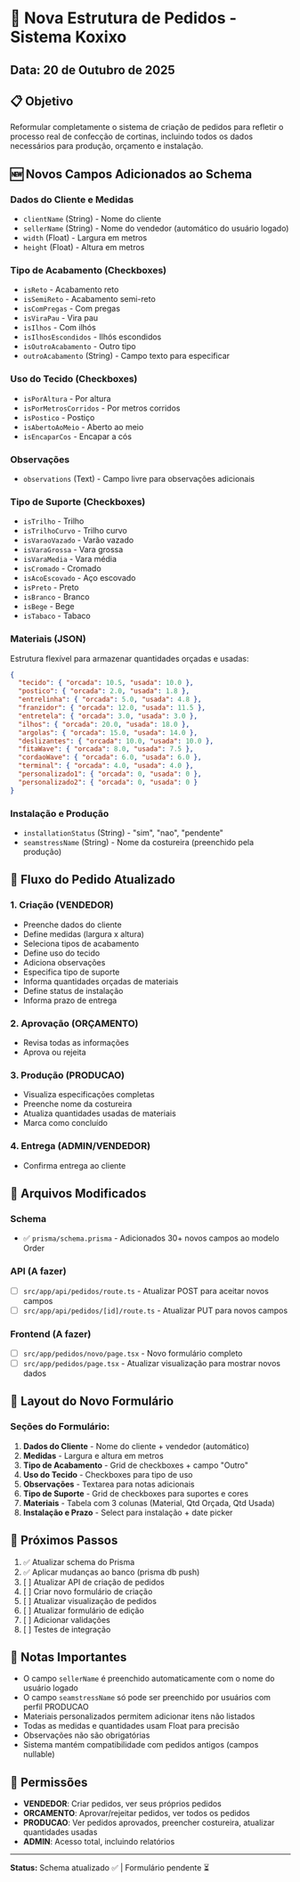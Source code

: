 # 🎯 Nova Estrutura de Pedidos - Sistema Koxixo

## Data: 20 de Outubro de 2025

## 📋 Objetivo

Reformular completamente o sistema de criação de pedidos para refletir o processo real de confecção de cortinas, incluindo todos os dados necessários para produção, orçamento e instalação.

## 🆕 Novos Campos Adicionados ao Schema

### Dados do Cliente e Medidas
- `clientName` (String) - Nome do cliente
- `sellerName` (String) - Nome do vendedor (automático do usuário logado)
- `width` (Float) - Largura em metros
- `height` (Float) - Altura em metros

### Tipo de Acabamento (Checkboxes)
- `isReto` - Acabamento reto
- `isSemiReto` - Acabamento semi-reto
- `isComPregas` - Com pregas
- `isViraPau` - Vira pau
- `isIlhos` - Com ilhós
- `isIlhosEscondidos` - Ilhós escondidos
- `isOutroAcabamento` - Outro tipo
- `outroAcabamento` (String) - Campo texto para especificar

### Uso do Tecido (Checkboxes)
- `isPorAltura` - Por altura
- `isPorMetrosCorridos` - Por metros corridos
- `isPostico` - Postiço
- `isAbertoAoMeio` - Aberto ao meio
- `isEncaparCos` - Encapar a cós

### Observações
- `observations` (Text) - Campo livre para observações adicionais

### Tipo de Suporte (Checkboxes)
- `isTrilho` - Trilho
- `isTrilhoCurvo` - Trilho curvo
- `isVaraoVazado` - Varão vazado
- `isVaraGrossa` - Vara grossa
- `isVaraMedia` - Vara média
- `isCromado` - Cromado
- `isAcoEscovado` - Aço escovado
- `isPreto` - Preto
- `isBranco` - Branco
- `isBege` - Bege
- `isTabaco` - Tabaco

### Materiais (JSON)
Estrutura flexível para armazenar quantidades orçadas e usadas:

```json
{
  "tecido": { "orcada": 10.5, "usada": 10.0 },
  "postico": { "orcada": 2.0, "usada": 1.8 },
  "entrelinha": { "orcada": 5.0, "usada": 4.8 },
  "franzidor": { "orcada": 12.0, "usada": 11.5 },
  "entretela": { "orcada": 3.0, "usada": 3.0 },
  "ilhos": { "orcada": 20.0, "usada": 18.0 },
  "argolas": { "orcada": 15.0, "usada": 14.0 },
  "deslizantes": { "orcada": 10.0, "usada": 10.0 },
  "fitaWave": { "orcada": 8.0, "usada": 7.5 },
  "cordaoWave": { "orcada": 6.0, "usada": 6.0 },
  "terminal": { "orcada": 4.0, "usada": 4.0 },
  "personalizado1": { "orcada": 0, "usada": 0 },
  "personalizado2": { "orcada": 0, "usada": 0 }
}
```

### Instalação e Produção
- `installationStatus` (String) - "sim", "nao", "pendente"
- `seamstressName` (String) - Nome da costureira (preenchido pela produção)

## 🔄 Fluxo do Pedido Atualizado

### 1. Criação (VENDEDOR)
- Preenche dados do cliente
- Define medidas (largura x altura)
- Seleciona tipos de acabamento
- Define uso do tecido
- Adiciona observações
- Especifica tipo de suporte
- Informa quantidades orçadas de materiais
- Define status de instalação
- Informa prazo de entrega

### 2. Aprovação (ORÇAMENTO)
- Revisa todas as informações
- Aprova ou rejeita

### 3. Produção (PRODUCAO)
- Visualiza especificações completas
- Preenche nome da costureira
- Atualiza quantidades usadas de materiais
- Marca como concluído

### 4. Entrega (ADMIN/VENDEDOR)
- Confirma entrega ao cliente

## 📁 Arquivos Modificados

### Schema
- ✅ `prisma/schema.prisma` - Adicionados 30+ novos campos ao modelo Order

### API (A fazer)
- [ ] `src/app/api/pedidos/route.ts` - Atualizar POST para aceitar novos campos
- [ ] `src/app/api/pedidos/[id]/route.ts` - Atualizar PUT para novos campos

### Frontend (A fazer)
- [ ] `src/app/pedidos/novo/page.tsx` - Novo formulário completo
- [ ] `src/app/pedidos/page.tsx` - Atualizar visualização para mostrar novos dados

## 🎨 Layout do Novo Formulário

### Seções do Formulário:
1. **Dados do Cliente** - Nome do cliente + vendedor (automático)
2. **Medidas** - Largura e altura em metros
3. **Tipo de Acabamento** - Grid de checkboxes + campo "Outro"
4. **Uso do Tecido** - Checkboxes para tipo de uso
5. **Observações** - Textarea para notas adicionais
6. **Tipo de Suporte** - Grid de checkboxes para suportes e cores
7. **Materiais** - Tabela com 3 colunas (Material, Qtd Orçada, Qtd Usada)
8. **Instalação e Prazo** - Select para instalação + date picker

## 🚀 Próximos Passos

1. ✅ Atualizar schema do Prisma
2. ✅ Aplicar mudanças ao banco (prisma db push)
3. [ ] Atualizar API de criação de pedidos
4. [ ] Criar novo formulário de criação
5. [ ] Atualizar visualização de pedidos
6. [ ] Atualizar formulário de edição
7. [ ] Adicionar validações
8. [ ] Testes de integração

## 📝 Notas Importantes

- O campo `sellerName` é preenchido automaticamente com o nome do usuário logado
- O campo `seamstressName` só pode ser preenchido por usuários com perfil PRODUCAO
- Materiais personalizados permitem adicionar itens não listados
- Todas as medidas e quantidades usam Float para precisão
- Observações não são obrigatórias
- Sistema mantém compatibilidade com pedidos antigos (campos nullable)

## 🔐 Permissões

- **VENDEDOR**: Criar pedidos, ver seus próprios pedidos
- **ORCAMENTO**: Aprovar/rejeitar pedidos, ver todos os pedidos
- **PRODUCAO**: Ver pedidos aprovados, preencher costureira, atualizar quantidades usadas
- **ADMIN**: Acesso total, incluindo relatórios

---

**Status:** Schema atualizado ✅ | Formulário pendente ⏳
